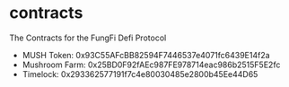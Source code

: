 # contracts
The Contracts for the FungFi Defi Protocol

* MUSH Token: 0x93C55AFcBB82594F7446537e4071fc6439E14f2a
* Mushroom Farm: 0x25BD0F92fAEc987FE978714eac986b2515F5E2fc
* Timelock: 0x293362577191f7c4e80030485e2800b45Ee44D65

